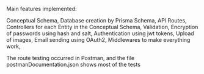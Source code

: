 Main features implemented:

Conceptual Schema,
Database creation by Prisma Schema,
API Routes,
Controllers for each Entity in the Conceptual Schema,
Validation,
Encryption of passwords using hash and salt,
Authentication using jwt tokens,
Upload of images,
Email sending using OAuth2,
Middlewares to make everything work,

The route testing occurred in Postman, and the file postmanDocumentation.json shows most of the tests